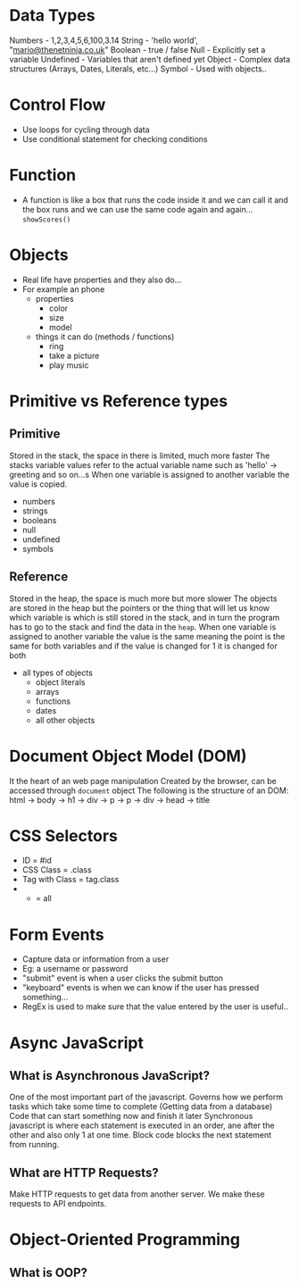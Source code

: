 # Data Types

Numbers - 1,2,3,4,5,6,100,3.14
String - 'hello world', "mario@thenetninja.co.uk"
Boolean - true / false
Null - Explicitly set a variable
Undefined - Variables that aren't defined yet
Object - Complex data structures (Arrays, Dates, Literals, etc...)
Symbol - Used with objects..

# Control Flow

- Use loops for cycling through data
- Use conditional statement for checking conditions

# Function

- A function is like a box that runs the code inside it and we can call it and the box runs and we can use the same code again and again... `showScores()`

# Objects

- Real life have properties and they also do...
- For example an phone
  - properties
    - color
    - size
    - model
  - things it can do (methods / functions)
    - ring
    - take a picture
    - play music

# Primitive vs Reference types

## Primitive

Stored in the stack, the space in there is limited, much more faster
The stacks variable values refer to the actual variable name such as 'hello' -> greeting and so on...s
When one variable is assigned to another variable the value is copied.

- numbers
- strings
- booleans
- null
- undefined
- symbols

## Reference

Stored in the heap, the space is much more but more slower
The objects are stored in the heap but the pointers or the thing that will let us know which variable is which is still stored in the stack, and in turn the program has to go to the stack and find the data in the `heap`.
When one variable is assigned to another variable the value is the same meaning the point is the same for both variables and if the value is changed for 1 it is changed for both

- all types of objects
  - object literals
  - arrays
  - functions
  - dates
  - all other objects

# Document Object Model (DOM)

It the heart of an web page manipulation
Created by the browser, can be accessed through `document` object
The following is the structure of an DOM:
html -> body -> h1
-> div
-> p
-> p
-> div
-> head -> title

# CSS Selectors

- ID = #id
- CSS Class = .class
- Tag with Class = tag.class
- - = all

# Form Events

- Capture data or information from a user
- Eg: a username or password
- "submit" event is when a user clicks the submit button
- "keyboard" events is when we can know if the user has pressed something...
- RegEx is used to make sure that the value entered by the user is useful..

# Async JavaScript

## What is Asynchronous JavaScript?

One of the most important part of the javascript.
Governs how we perform tasks which take some time to complete (Getting data from a database)
Code that can start something now and finish it later
Synchronous javascript is where each statement is executed in an order, ane after the other and also only 1 at one time.
Block code blocks the next statement from running.

## What are HTTP Requests?

Make HTTP requests to get data from another server. We make these requests to API endpoints.

# Object-Oriented Programming
## What is OOP?

